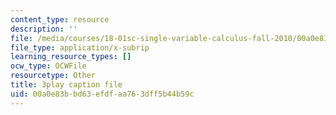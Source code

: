 ```yaml
---
content_type: resource
description: ''
file: /media/courses/18-01sc-single-variable-calculus-fall-2010/00a0e83bbd63efdfaa763dff5b44b59c_4Q37iOyBq44.srt
file_type: application/x-subrip
learning_resource_types: []
ocw_type: OCWFile
resourcetype: Other
title: 3play caption file
uid: 00a0e83b-bd63-efdf-aa76-3dff5b44b59c
---
```

